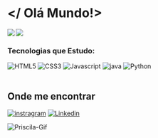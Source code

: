 # </ Olá Mundo!>

<div>

<img rigth="180cm" align="left" src= "https://github-readme-stats.vercel.app/api?username=PriscilaRodriguess&theme=radical&show_icons=true"/>

<img rigth= "150cm" align="rigth" src= "https://github-readme-stats.vercel.app/api/top-langs/?username=PriscilaRodriguess&layout=compact&langs_count=16&theme=radical"/>

</div>

<div>

<h3>Tecnologias que Estudo:</h3>

<img alt="HTML5"  src="https://img.shields.io/badge/HTML5-E34F26?style=for-the-badge&logo=html5&logoColor=white"/>
<img alt="CSS3"  src="https://img.shields.io/badge/CSS3-1572B6?style=for-the-badge&logo=css3&logoColor=white"/>
<img alt="Javascript"  src="https://img.shields.io/badge/JavaScript-F7DF1E?style=for-the-badge&logo=javascript&logoColor=black"/>
<img alt="java" src="https://img.shields.io/badge/Java-ED8B00?style=for-the-badge&logo=java&logoColor=white"/>
<img alt="Python"  src="https://img.shields.io/badge/Python-14354C?style=for-the-badge&logo=python&logoColor=white"/>


</div><br/>

## Onde me encontrar

[![instragram](https://img.shields.io/badge/Instagram-E4405F?style=for-the-badge&logo=instagram&logoColor=white)](https://www.instagram.com/prisrodriguess_/)
[![Linkedin](https://img.shields.io/badge/LinkedIn-0077B5?style=for-the-badge&logo=linkedin&logoColor=white)](https://www.linkedin.com/in/priscila-rodrigues-abb967221/)

<div>
<img align="rigth" alt="Priscila-Gif" src="https://cdn.discordapp.com/attachments/870352694693466142/939959122172968980/images_1.gif"/>
</div>

